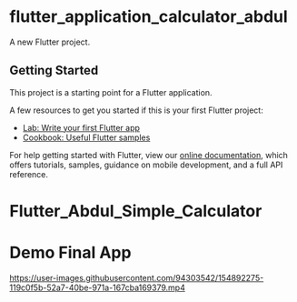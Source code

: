 # flutter_application_calculator_abdul

A new Flutter project.

## Getting Started

This project is a starting point for a Flutter application.

A few resources to get you started if this is your first Flutter project:

- [Lab: Write your first Flutter app](https://flutter.dev/docs/get-started/codelab)
- [Cookbook: Useful Flutter samples](https://flutter.dev/docs/cookbook)

For help getting started with Flutter, view our
[online documentation](https://flutter.dev/docs), which offers tutorials,
samples, guidance on mobile development, and a full API reference.
# Flutter_Abdul_Simple_Calculator

# Demo Final App


https://user-images.githubusercontent.com/94303542/154892275-119c0f5b-52a7-40be-971a-167cba169379.mp4

